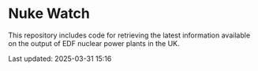 # Nuke Watch

This repository includes code for retrieving the latest information available on the output of EDF nuclear power plants in the UK.

Last updated: 2025-03-31 15:16